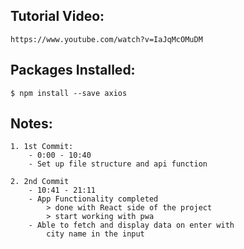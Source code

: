 ## Tutorial Video:

    https://www.youtube.com/watch?v=IaJqMcOMuDM

## Packages Installed:

    $ npm install --save axios

## Notes:

    1. 1st Commit:
        - 0:00 - 10:40
        - Set up file structure and api function

    2. 2nd Commit
        - 10:41 - 21:11
        - App Functionality completed
            > done with React side of the project
            > start working with pwa
        - Able to fetch and display data on enter with
            city name in the input
